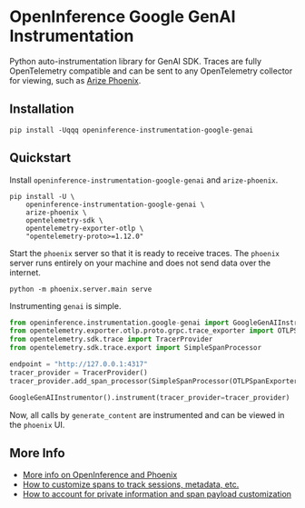 # OpenInference Google GenAI Instrumentation 

Python auto-instrumentation library for GenAI SDK. Traces are fully OpenTelemetry compatible and can be sent to any OpenTelemetry collector for viewing, such as [Arize Phoenix](https://github.com/Arize-ai/phoenix).

## Installation

```shell
pip install -Uqqq openinference-instrumentation-google-genai
```

## Quickstart

Install `openinference-instrumentation-google-genai` and `arize-phoenix`.


```shell
pip install -U \
    openinference-instrumentation-google-genai \
    arize-phoenix \
    opentelemetry-sdk \
    opentelemetry-exporter-otlp \
    "opentelemetry-proto>=1.12.0"
```

Start the `phoenix` server so that it is ready to receive traces.
The `phoenix` server runs entirely on your machine and does not send data over the internet.

```shell
python -m phoenix.server.main serve
```

Instrumenting `genai` is simple.

```python
from openinference.instrumentation.google-genai import GoogleGenAIInstrumentor
from opentelemetry.exporter.otlp.proto.grpc.trace_exporter import OTLPSpanExporter
from opentelemetry.sdk.trace import TracerProvider
from opentelemetry.sdk.trace.export import SimpleSpanProcessor

endpoint = "http://127.0.0.1:4317"
tracer_provider = TracerProvider()
tracer_provider.add_span_processor(SimpleSpanProcessor(OTLPSpanExporter(endpoint)))

GoogleGenAIInstrumentor().instrument(tracer_provider=tracer_provider)
```

Now, all calls by `generate_content` are instrumented and can be viewed in the `phoenix` UI.

## More Info

* [More info on OpenInference and Phoenix](https://docs.arize.com/phoenix)
* [How to customize spans to track sessions, metadata, etc.](https://github.com/Arize-ai/openinference/tree/main/python/openinference-instrumentation#customizing-spans)
* [How to account for private information and span payload customization](https://github.com/Arize-ai/openinference/tree/main/python/openinference-instrumentation#tracing-configuration)
